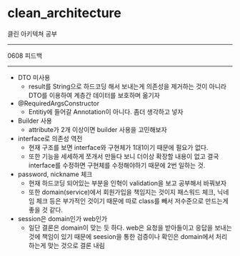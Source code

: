 # clean_architecture
클린 아키텍쳐 공부

***
0608 피드백
***
- DTO 미사용
  - result를 String으로 하드코딩 해서 보내는게 의존성을 제거하는 것이 아니라 DTO를 이용하여 계층간 데이터를 보호하며 옮기자
- @RequiredArgsConstructor
  - Entitiy에 들어갈 Annotation이 아니다. 좀더 생각하고 넣자
- Builder 사용 
  - attribute가 2개 이상이면 builder 사용을 고민해보자
- interface로 의존성 역전
  - 현재 구조를 보면 interface와 구현체가 1대1이기 때문에 필요가 없다.
  - 또한 기능을 세세하게 쪼개서 만들다 보니 더이상 확장할 내용이 없고 결국 interface를 수정하면 구현체를 수정해야하기 때문에 2번 일하는 것.
- password, nickname 체크
  - 현재 하드코딩 되어있는 부분을 인혁이 validation을 보고 공부해서 바꿔보자
  - 또한 domain(service)에서 회원가입을 책임지는 것이지 패스워드 체크, 닉네임 체크 등은 부가적인 것이기 때문에 따로 class를 빼서 저수준으로 만드는게 좋을 것 같다.
- session은 domain인가 web인가
  - 일단 결론은 domain이 맞는 듯 하다. web은 요청을 받아들이고 응답을 보내는 것에 책임이 있기 때문에 seesion을 통한 검증이나 확인은 domain에서 처리하는게 맞는 것으로 결론 내림
